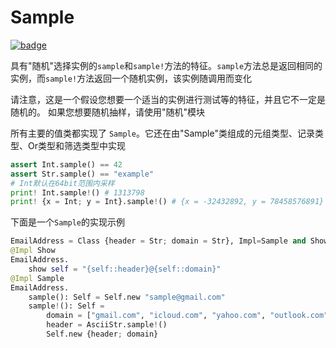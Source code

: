 # Sample

[![badge](https://img.shields.io/endpoint.svg?url=https%3A%2F%2Fgezf7g7pd5.execute-api.ap-northeast-1.amazonaws.com%2Fdefault%2Fsource_up_to_date%3Fowner%3Derg-lang%26repos%3Derg%26ref%3Dmain%26path%3Ddoc/EN/API/types/traits/Sample.md%26commit_hash%3D06f8edc9e2c0cee34f6396fd7c64ec834ffb5352)](https://gezf7g7pd5.execute-api.ap-northeast-1.amazonaws.com/default/source_up_to_date?owner=erg-lang&repos=erg&ref=main&path=doc/EN/API/types/traits/Sample.md&commit_hash=06f8edc9e2c0cee34f6396fd7c64ec834ffb5352)

具有"随机"选择实例的`sample`和`sample!`方法的特征。`sample`方法总是返回相同的实例，而`sample!`方法返回一个随机实例，该实例随调用而变化

请注意，这是一个假设您想要一个适当的实例进行测试等的特征，并且它不一定是随机的。 如果您想要随机抽样，请使用"随机"模块

所有主要的值类都实现了 `Sample`。它还在由"Sample"类组成的元组类型、记录类型、Or类型和筛选类型中实现

```python
assert Int.sample() == 42
assert Str.sample() == "example"
# Int默认在64bit范围内采样
print! Int.sample!() # 1313798
print! {x = Int; y = Int}.sample!() # {x = -32432892, y = 78458576891}
```

下面是一个`Sample`的实现示例

```python
EmailAddress = Class {header = Str; domain = Str}, Impl=Sample and Show
@Impl Show
EmailAddress.
    show self = "{self::header}@{self::domain}"
@Impl Sample
EmailAddress.
    sample(): Self = Self.new "sample@gmail.com"
    sample!(): Self =
        domain = ["gmail.com", "icloud.com", "yahoo.com", "outlook.com", ...].sample!()
        header = AsciiStr.sample!()
        Self.new {header; domain}
```
